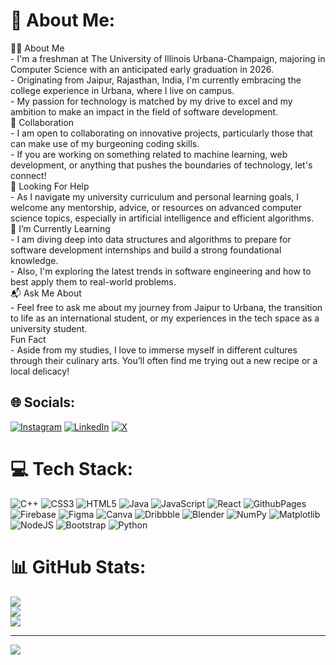 # 💫 About Me:
👨‍💻 About Me<br>- I'm a freshman at The University of Illinois Urbana-Champaign, majoring in Computer Science with an anticipated early graduation in 2026.<br>- Originating from Jaipur, Rajasthan, India, I'm currently embracing the college experience in Urbana, where I live on campus.<br>- My passion for technology is matched by my drive to excel and my ambition to make an impact in the field of software development.<br>🤝 Collaboration<br>- I am open to collaborating on innovative projects, particularly those that can make use of my burgeoning coding skills.<br>- If you are working on something related to machine learning, web development, or anything that pushes the boundaries of technology, let's connect!<br>🤲 Looking For Help<br>- As I navigate my university curriculum and personal learning goals, I welcome any mentorship, advice, or resources on advanced computer science topics, especially in artificial intelligence and efficient algorithms.<br>🌱 I’m Currently Learning<br>- I am diving deep into data structures and algorithms to prepare for software development internships and build a strong foundational knowledge.<br>- Also, I'm exploring the latest trends in software engineering and how to best apply them to real-world problems.<br>📬 Ask Me About<br>- Feel free to ask me about my journey from Jaipur to Urbana, the transition to life as an international student, or my experiences in the tech space as a university student.<br>Fun Fact<br>- Aside from my studies, I love to immerse myself in different cultures through their culinary arts. You’ll often find me trying out a new recipe or a local delicacy!


## 🌐 Socials:
[![Instagram](https://img.shields.io/badge/Instagram-%23E4405F.svg?logo=Instagram&logoColor=white)](https://instagram.com/ishaangoyal05) [![LinkedIn](https://img.shields.io/badge/LinkedIn-%230077B5.svg?logo=linkedin&logoColor=white)](https://linkedin.com/in/ishaan-goyal) [![X](https://img.shields.io/badge/X-black.svg?logo=X&logoColor=white)](https://x.com/IshaanGoya) 

# 💻 Tech Stack:
![C++](https://img.shields.io/badge/c++-%2300599C.svg?style=for-the-badge&logo=c%2B%2B&logoColor=white) ![CSS3](https://img.shields.io/badge/css3-%231572B6.svg?style=for-the-badge&logo=css3&logoColor=white) ![HTML5](https://img.shields.io/badge/html5-%23E34F26.svg?style=for-the-badge&logo=html5&logoColor=white) ![Java](https://img.shields.io/badge/java-%23ED8B00.svg?style=for-the-badge&logo=openjdk&logoColor=white) ![JavaScript](https://img.shields.io/badge/javascript-%23323330.svg?style=for-the-badge&logo=javascript&logoColor=%23F7DF1E) ![React](https://img.shields.io/badge/react-%2320232a.svg?style=for-the-badge&logo=react&logoColor=%2361DAFB) ![GithubPages](https://img.shields.io/badge/github%20pages-121013?style=for-the-badge&logo=github&logoColor=white) ![Firebase](https://img.shields.io/badge/firebase-%23039BE5.svg?style=for-the-badge&logo=firebase) ![Figma](https://img.shields.io/badge/figma-%23F24E1E.svg?style=for-the-badge&logo=figma&logoColor=white) ![Canva](https://img.shields.io/badge/Canva-%2300C4CC.svg?style=for-the-badge&logo=Canva&logoColor=white) ![Dribbble](https://img.shields.io/badge/Dribbble-EA4C89?style=for-the-badge&logo=dribbble&logoColor=white) ![Blender](https://img.shields.io/badge/blender-%23F5792A.svg?style=for-the-badge&logo=blender&logoColor=white) ![NumPy](https://img.shields.io/badge/numpy-%23013243.svg?style=for-the-badge&logo=numpy&logoColor=white) ![Matplotlib](https://img.shields.io/badge/Matplotlib-%23ffffff.svg?style=for-the-badge&logo=Matplotlib&logoColor=black) ![NodeJS](https://img.shields.io/badge/node.js-6DA55F?style=for-the-badge&logo=node.js&logoColor=white) ![Bootstrap](https://img.shields.io/badge/bootstrap-%238511FA.svg?style=for-the-badge&logo=bootstrap&logoColor=white) ![Python](https://img.shields.io/badge/python-3670A0?style=for-the-badge&logo=python&logoColor=ffdd54)
# 📊 GitHub Stats:
![](https://github-readme-stats.vercel.app/api?username=GoyalIshaan&theme=dark&hide_border=false&include_all_commits=true&count_private=false)<br/>
![](https://github-readme-streak-stats.herokuapp.com/?user=GoyalIshaan&theme=dark&hide_border=false)<br/>
![](https://github-readme-stats.vercel.app/api/top-langs/?username=GoyalIshaan&theme=dark&hide_border=false&include_all_commits=true&count_private=false&layout=compact)

---
[![](https://visitcount.itsvg.in/api?id=GoyalIshaan&icon=3&color=7)](https://visitcount.itsvg.in)

<!-- Proudly created with GPRM ( https://gprm.itsvg.in ) -->
